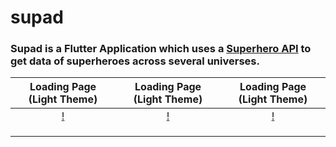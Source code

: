 # supad

### Supad is a Flutter Application which uses a [Superhero API](https://superheroapi.com/) to get data of superheroes across several universes. 

|Loading Page  (Light Theme)|  Loading Page  (Light Theme)|  Loading Page  (Light Theme)|
|:---:|:---:|:---:|
|[!](screenshots/loadinglight.png)|[!](screenshots/loadinglight.png)|[!](screenshots/loadinglight.png)|
||||
||||
||||
